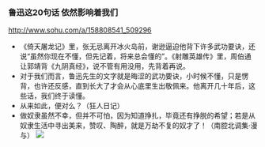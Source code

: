 ### 鲁迅这20句话 依然影响着我们
http://www.sohu.com/a/158808541_509296
- 《倚天屠龙记》里，张无忌离开冰火岛前，谢逊逼迫他背下许多武功要诀，还说“虽然你现在不懂，但先记着，将来总会懂的”。《射雕英雄传》里，周伯通让郭靖背《九阴真经》，说不管有用没用，先背着再说。
- 对于我们而言，鲁迅先生的文字就是晦涩的武功要诀，小时候不懂，只是愣背，也许还反感，直到长大了才会从心底里生出敬佩来。他离开几十年后，这些话，我们终于读懂。
- 从来如此，便对么？（狂人日记）
- 做奴隶虽然不幸，但并不可怕，因为知道挣扎，毕竟还有挣脱的希望；若是从奴隶生活中寻出美来，赞叹、陶醉，就是万劫不复的奴才了！（南腔北调集·漫与）
![](https://pbs.twimg.com/media/D9a7AtWXoAED0XW?format=jpg&name=small)